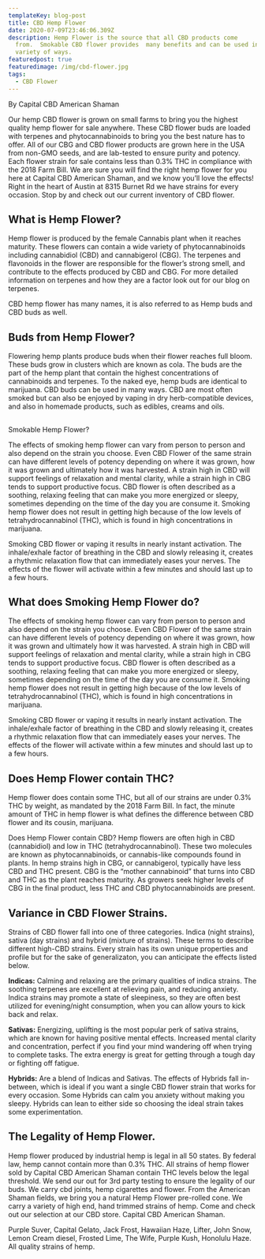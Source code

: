```yaml
---
templateKey: blog-post
title: CBD Hemp Flower
date: 2020-07-09T23:46:06.309Z
description: Hemp Flower is the source that all CBD products come
  from.  Smokable CBD flower provides  many benefits and can be used in a
  variety of ways.
featuredpost: true
featuredimage: /img/cbd-flower.jpg
tags:
  - CBD Flower
---
```



By Capital CBD American Shaman


Our hemp CBD flower is grown on small farms to bring you the highest quality hemp flower for sale anywhere.  These CBD flower buds are loaded with terpenes and phytocannabinoids to bring you the best nature has to offer.  All of our CBG and CBD flower products are grown here in the USA from non-GMO seeds, and are lab-tested to ensure purity and potency.  Each flower strain for sale contains less than 0.3% THC in compliance with the 2018 Farm Bill.  We are sure you will find the right hemp flower for you here at Capital CBD American Shaman, and we know you’ll love the effects!
Right in the heart of Austin at 8315 Burnet Rd we have strains for every occasion.  Stop by and check out our current inventory of CBD flower.

## What is Hemp Flower? 

Hemp flower is produced by the female Cannabis plant when it reaches maturity. These flowers can contain a wide variety of phytocannabinoids including cannabidiol (CBD) and cannabigerol (CBG). The terpenes and flavonoids in the flower are responsible for the flower’s strong smell, and contribute to the effects produced by CBD and CBG.  For more detailed information on terpenes and how they are a factor look out for our blog on terpenes.

CBD hemp flower has many names, it is also referred to as Hemp buds and CBD buds as well.

## Buds from Hemp Flower?

 Flowering hemp plants produce buds when their flower reaches full bloom.  These buds grow in clusters which are known as cola. The buds are the part of the hemp plant that contain the highest concentrations of cannabinoids and terpenes.  To the naked eye, hemp buds are identical to marijuana.
CBD buds can be used in many ways.  CBD are most often smoked but can also be enjoyed by vaping in dry herb-compatible devices, and also in homemade products, such as edibles, creams and oils. 

## 
Smokable Hemp Flower?

The effects of smoking hemp flower can vary from person to person and also depend on the strain you choose.  Even CBD Flower of the same strain can have different levels of potency depending on where it was grown, how it was grown and ultimately how it was harvested.  A strain high in CBD will support feelings of relaxation and mental clarity, while a strain high in CBG tends to support productive focus.  CBD flower is often described as a soothing, relaxing feeling that can make you more energized or sleepy, sometimes depending on the time of the day you are consume it. Smoking hemp flower does not result in getting high because of the low levels of tetrahydrocannabinol (THC), which is found in high concentrations in marijuana.

Smoking CBD flower or vaping it results in nearly instant activation. The inhale/exhale factor of breathing in the CBD and slowly releasing it, creates a rhythmic relaxation flow that can immediately eases your nerves. The effects of the flower will activate within a few minutes and should last up to a few hours.

## What does Smoking Hemp Flower do?

 The effects of smoking hemp flower can vary from person to person and also depend on the strain you choose.  Even CBD Flower of the same strain can have different levels of potency depending on where it was grown, how it was grown and ultimately how it was harvested.  A strain high in CBD will support feelings of relaxation and mental clarity, while a strain high in CBG tends to support productive focus.  CBD flower is often described as a soothing, relaxing feeling that can make you more energized or sleepy, sometimes depending on the time of the day you are consume it. Smoking hemp flower does not result in getting high because of the low levels of tetrahydrocannabinol (THC), which is found in high concentrations in marijuana.

Smoking CBD flower or vaping it results in nearly instant activation. The inhale/exhale factor of breathing in the CBD and slowly releasing it, creates a rhythmic relaxation flow that can immediately eases your nerves. The effects of the flower will activate within a few minutes and should last up to a few hours.

## Does Hemp Flower contain THC?

 Hemp flower does contain some THC, but all of our strains are under 0.3% THC by weight, as mandated by the 2018 Farm Bill.  In fact, the minute amount of THC in hemp flower is what defines the difference between CBD flower and its cousin, marijuana.

Does Hemp Flower contain CBD? Hemp flowers are often high in CBD (cannabidiol) and low in THC (tetrahydrocannabinol). These two molecules are known as phytocannabinoids, or cannabis-like compounds found in plants.  In hemp strains high in CBG, or cannabigerol, typically have less CBD and THC present.   CBG is the “mother cannabinoid” that turns into CBD and THC as the plant reaches maturity.  As growers seek higher levels of CBG in the final product, less THC and CBD phytocannabinoids are present.

## Variance in CBD Flower Strains.

Strains of CBD flower fall into one of three categories.  Indica (night strains), sativa (day strains) and hybrid (mixture of strains).  These terms to describe different high-CBD strains. Every strain has its own unique properties and profile but for the sake of generalizaton, you can anticipate the effects listed below.

<b>Indicas:</b> Calming and relaxing are the primary qualities of indica strains. The soothing terpenes are excellent at relieving pain, and reducing anxiety. Indica strains may promote a state of sleepiness, so they are often best utilized for evening/night consumption, when you can allow yours to kick back and relax.


<b>Sativas:</b> Energizing, uplifting is the most popular perk of sativa strains, which are known for having positive mental effects. Increased mental clarity and concentration, perfect if you find your mind wandering off when trying to complete tasks. The extra energy is great for getting through a tough day or fighting off fatigue.


<b>Hybrids:</b> Are a blend of Indicas and Sativas.  The effects of Hybrids fall in-between, which is ideal if you want a single CBD flower strain that works for every occasion.  Some Hybrids can calm you anxiety without making you sleepy.  Hybrids can lean to either side so choosing the ideal strain takes some experimentation.  

## The Legality of Hemp Flower.

 Hemp flower produced by industrial hemp is legal in all 50 states.  By federal law, hemp cannot contain more than 0.3% THC.  All strains of hemp flower sold by Capital CBD American Shaman contain THC levels below the legal threshold.  We send our out for 3rd party testing to ensure the legality of our buds.
We carry cbd joints, hemp cigarettes and flower.  From the American Shaman fields, we bring you a natural Hemp Flower pre-rolled cone.  We carry a variety of high end, hand trimmed strains of hemp.  Come and check out our selection at our CBD store.  Capital CBD American Shaman.


Purple Suver, Capital Gelato, Jack Frost, Hawaiian Haze, Lifter, John Snow, Lemon Cream diesel, Frosted Lime, The Wife, Purple Kush, Honolulu Haze.  All quality strains of hemp.